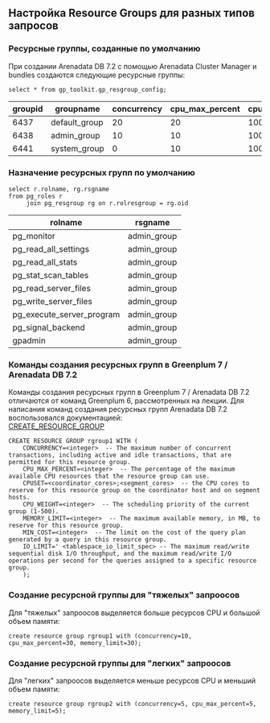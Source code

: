 ## Настройка Resource Groups для разных типов запросов ##   
   
### Ресурсные группы, созданные по умолчанию ###   
При создании Arenadata DB 7.2 с помощью Arenadata Cluster Manager и bundles создаются следующие ресурсные группы:
```
select * from gp_toolkit.gp_resgroup_config;
```
|groupid|groupname|concurrency|cpu_max_percent|cpu_weight|cpuset|memory_limit|min_cost|io_limit|
|-------|---------|-----------|---------------|----------|------|------------|--------|--------|
|6437|default_group|20|20|100|-1|-1|500|-1|
|6438|admin_group|10|10|100|-1|-1|500|-1|
|6441|system_group|0|10|100|-1|-1|500|-1|
### Назначение ресурсных групп по умолчанию ###
```
select r.rolname, rg.rsgname
from pg_roles r
     join pg_resgroup rg on r.rolresgroup = rg.oid
```
|rolname|rsgname|
|-------|-------|
|pg_monitor|admin_group|
|pg_read_all_settings|admin_group|
|pg_read_all_stats|admin_group|
|pg_stat_scan_tables|admin_group|
|pg_read_server_files|admin_group|
|pg_write_server_files|admin_group|
|pg_execute_server_program|admin_group|
|pg_signal_backend|admin_group|
|gpadmin|admin_group|


### Команды создания ресурсных групп в Greenplum 7 / Arenadata DB 7.2 ### 
Команды создания ресурсных групп в Greenplum 7 / Arenadata DB 7.2 отличаются от команд Greenplum 6, рассмотренных на лекции.
Для написания команд создания ресурсных групп Arenadata DB 7.2 воспользовался документацией:   
[CREATE_RESOURCE_GROUP](https://techdocs.broadcom.com/us/en/vmware-tanzu/data-solutions/tanzu-greenplum/7/greenplum-database/ref_guide-sql_commands-CREATE_RESOURCE_GROUP.html)  
```
CREATE RESOURCE GROUP rgroup1 WITH (   
    CONCURRENCY=<integer>  -- The maximum number of concurrent transactions, including active and idle transactions, that are permitted for this resource group.   
    CPU_MAX_PERCENT=<integer>  -- The percentage of the maximum available CPU resources that the resource group can use.   
    CPUSET=<coordinator_cores>;<segment_cores>  -- the CPU cores to reserve for this resource group on the coordinator host and on segment hosts.   
    CPU_WEIGHT=<integer>  -- The scheduling priority of the current group (1-500).   
    MEMORY_LIMIT=<integer>  -- The maximum available memory, in MB, to reserve for this resource group.   
    MIN_COST=<integer>  -- The limit on the cost of the query plan generated by a query in this resource group.    
    IO_LIMIT=' <tablespace_io_limit_spec> -- The maximum read/write sequential disk I/O throughput, and the maximum read/write I/O operations per second for the queries assigned to a specific resource group.   
    );   
```
### Создание ресурсной группы для "тяжелых" запроосов ###   
Для "тяжелых" запроосов выделяется больше ресурсов CPU и большой объем памяти:
```
create resource group rgroup1 with (concurrency=10, cpu_max_percent=30, memory_limit=30);
```
### Создание ресурсной группы для "легких" запроосов ### 
Для "легких" запроосов выделяется меньше ресурсов CPU и меньший объем памяти:
```
create resource group rgroup2 with (concurrency=5, cpu_max_percent=5, memory_limit=5); 
```

